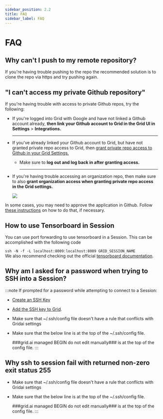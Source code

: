 ```yaml
---
sidebar_position: 2.2
title: FAQ
sidebar_label: FAQ
---
```


# FAQ
## Why can't I push to my remote repository?
If you're having trouble pushing to the repo the recommended solution is to clone the repo via https and try pushing again.

## "I can't access my private Github repository"
If you're having trouble with access to private Github repos, try the following:&#x20;

*   If you're logged into Grid with Google and have not linked a Github account already, **then link your Github account to Grid in the Grid UI in Settings** > **Integrations.**

    ****
* If you've already linked your Github account to Grid, but have not granted private repo access to Grid, then [grant private repo access to Github in your Grid Settings.](https://docs.grid.ai/features/sessions/github-login#access-private-github-repos)
  *   Make sure to **log out and log back in after granting access.**

      ****
*   If you're having trouble accessing an organization repo, then make sure to also **grant organization access when granting private repo access in the Grid settings.**

    ![](/images/sessions/org_access.png)

In some cases, you may need to approve the application in Github. Follow [these instructions](https://docs.github.com/en/organizations/restricting-access-to-your-organizations-data/approving-oauth-apps-for-your-organization) on how to do that, if necessary.&#x20;

## How to use Tensorboard in Session
You can use port forwarding to use tensorboard in a Session. This can be accomplished with the following code

`ssh -N -f -L localhost:8009:localhost:8009 GRID_SESSION_NAME`  
We also recommend checking out the official [tensorboard documentation](https://www.tensorflow.org/tensorboard/tensorboard_in_notebooks).


## Why am I asked for a password when trying to SSH into a Session?

:::note
If prompted for a password while attempting to connect to a Session:
- [Create an SSH Key](https://github.com/gridai/grid-docs/blob/doc-118-docs-add-troubleshooting-tip-to-ssh-docs/docs/features/sessions/how-to-ssh-into-a-session.md#step-0-create-an-ssh-key)
- [Add the SSH key to Grid](https://github.com/gridai/grid-docs/blob/doc-118-docs-add-troubleshooting-tip-to-ssh-docs/docs/features/sessions/how-to-ssh-into-a-session.md#step-1-add-the-ssh-key).
- Make sure that ~/.ssh/config file doesn't have a rule that conflicts with Gridai settings
- Make sure that the below line is at the top of the ~/.ssh/config file.
  
  ###grid.ai managed BEGIN do not edit manually### is at the top of the config file.
:::

## Why ssh to session fail with returned non-zero exit status 255
- Make sure that ~/.ssh/config file doesn't have a rule that conflicts with Gridai settings
- Make sure that the below line is at the top of the ~/.ssh/config file.
  
  ###grid.ai managed BEGIN do not edit manually### is at the top of the config file.
:::
